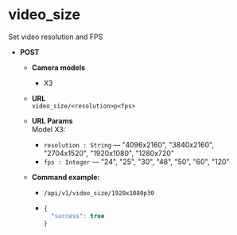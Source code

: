 video_size
=====
Set video resolution and FPS

* **POST**

  * **Camera models**
    * X3

  * **URL**  
    `video_size/<resolution>p<fps>`
    
  * **URL Params**  
    Model X3:
    
    * `resolution : String` &mdash; "4096x2160", "3840x2160", "2704x1520", "1920x1080", "1280x720"
    * `fps : Integer` &mdash; "24", "25", "30", "48", "50", "60", "120"
      
  * **Command example:**
    * `/api/v1/video_size/1920x1080p30`
    * ```javascript
      {
        "success": true
      }
      ```

